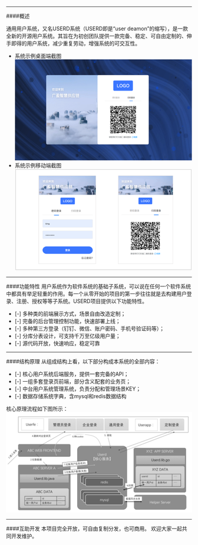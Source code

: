 ------------
####概述

通用用户系统，又名USERD系统（USERD即是“user deamon”的缩写），是一款全新的开源用户系统。其旨在为初创团队提供一款完备、稳定、可自由定制的、伸手即得的用户系统，减少重复劳动，增强系统的可交互性。
* 系统示例桌面端截图
![系统示例桌面端截图](./doc/images/login-1-pc.png "系统示例桌面端截图")
* 系统示例移动端截图
![系统示例移动端截图](./doc/images/login-1-mobile.png "系统示例移动端截图")

------------
####功能特性
用户系统作为软件系统的基础子系统，可以说在任何一个软件系统中都具有举足轻重的作用。每一个从零开始的项目的第一步往往就是去构建用户登录、注册、授权等等子系统。USERD项目提供以下功能特性。
- [-] 多种类的前端展示方式，场景自由改造定制；
- [-] 完备的后台管理控制功能，快速部署上线；
- [-] 多种第三方登录（钉钉、微信、账户密码、手机号验证码等）；
- [-] 分库分表设计，可支持千万至亿级用户量；
- [-] 源代码开放，快速响应，稳定可靠

------------
####结构原理
从组成结构上看，以下部分构成本系统的全部内容：
- [-] 核心用户系统后端服务，提供一套完备的API；
- [-] 一组多套登录页前端，部分含义配套的业务页；
- [-] 中台用户系统管理系统，负责分配和管理场景KEY；
- [-] 数据存储系统字典，含mysql和redis数据结构

核心原理流程如下图所示：
![核心原理流程](./doc/images/5dcbc515e3e74.png "核心原理流程")

------------
####互助开发
本项目完全开放，可自由复制分发，也可商用。
欢迎大家一起共同开发维护。
